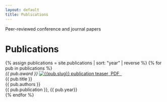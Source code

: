 ```yaml
---
layout: default
title: Publications
---
```


Peer-reviewed conference and journal papers

<h1 class="mt-4">Publications</h1>
{% assign publications = site.publications | sort: "year" | reverse %}
{% for pub in publications %}
<div class="pubitem">
<div class="pubteaser">
  <i class="pubaward">{{ pub.award }}</i>
  <a href="/download/{{ pub.slug}}.pdf"> <!--<a href="{{pub.url}}">-->
    <img src="/assets/img/{{ pub.slug }}_small.png" alt="{{pub.slug}} publication teaser"/>&nbsp; <i class="fa fa-file-pdf-o"></i> PDF &nbsp; </a> 

</div>
  <div class="pubtitle">
    {{ pub.title }}
  </div>
  <div class="pubauthors">
    {{ pub.authors }}
  </div>
  <div class="pubinfo">
    {{ pub.publication }}, {{ pub.year}}
  </div>
<!-- <div class="publinks">-->
  <!--<a href="/download/{{ pub.slug}}.pdf"><i class="fa fa-file-pdf-o"></i> PDF</a>&nbsp;&nbsp;-->
  <!--<a href="{{pub.url}}"><i class="fa fa-link"></i> Project Page</a>-->
  <!-- <div class="pubaward">{{ pub.award }}</div>-->
<!--</div>-->
</div>
{% endfor %}